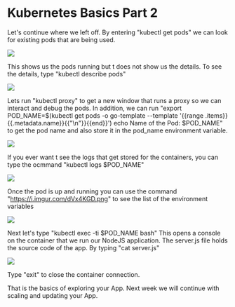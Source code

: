 <h1>Kubernetes Basics Part 2</h1>

Let's continue where we left off. By entering "kubectl get pods" we can look for existing pods that are being used.

<img src="https://i.imgur.com/PlMhyxN.png">

This shows us the pods running but t does not show us the details. To see the details, type "kubectl describe pods"

<img src="https://i.imgur.com/NJiBct1.png">

Lets run "kubectl proxy" to get a new window that runs a proxy so we can interact and debug the pods. In addition, 
we can run "export POD_NAME=$(kubectl get pods -o go-template --template '{{range .items}}{{.metadata.name}}{{"\n"}}{{end}}')
echo Name of the Pod: $POD_NAME" to get the pod name and also store it in the pod_name environment variable.

<img src="https://i.imgur.com/sXfDsKf.png">

If you ever want t see the logs that get stored for the containers, you can type the ocmmand "kubectl logs $POD_NAME"

<img src="https://i.imgur.com/eGFu19R.png">

Once the pod is up and running you can use the command "https://i.imgur.com/dVx4KGD.png" to see the list of the environment
variables

<img src="https://i.imgur.com/dVx4KGD.png">

Next let's type "kubectl exec -ti $POD_NAME bash" This opens a console on the container that we run our NodeJS application.
The server.js file holds the source code of the app. By typing "cat server.js"

<img src="https://i.imgur.com/p2J2tYV.png">


Type "exit" to close the container connection.

That is the basics of exploring your App. Next week we will continue with scaling and updating your App. 